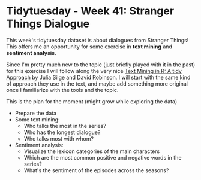 # Tidytuesday - Week 41: Stranger Things Dialogue

This week's tidytuesday dataset is about dialogues from Stranger Things!  
This offers me an opportunity for some exercise in **text mining** and  **sentiment analysis**.

Since I'm pretty much new to the topic (just briefly played with it in the past) for this exercise I will follow along the very nice [Text Mining in R: A tidy Approach](https://www.tidytextmining.com/index.html) by Julia Silge and David Robinson. I will start with the same kind of approach they use in the text, and maybe add something more original once I familiarize with the tools and the topic.

This is the plan for the moment (might grow while exploring the data)

- Prepare the data
- Some text mining:
  - Who talks the most in the series?
  - Who has the longest dialogue?
  - Who talks most with whom?
- Sentiment analysis:
  - Visualize the lexicon categories of the main characters
  - Which are the most common positive and negative words in the series?
  - What's the sentiment of the episodes across the seasons?